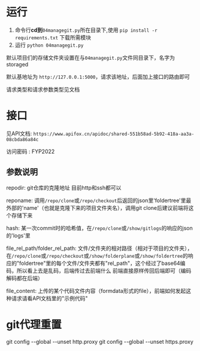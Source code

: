 # 运行

1. 命令行**cd到**`04managegit.py`所在目录下,使用 `pip install -r requirements.txt` 下载所需模块
2. 运行 `python 04managegit.py` 

默认项目们的存储文件夹设置在与`04managegit.py`文件同目录下，名字为storaged

默认基地址为 `http://127.0.0.1:5000`，请求该地址，后面加上接口的路由即可

请求类型和请求参数类型见文档

# 接口


见API文档: `https://www.apifox.cn/apidoc/shared-551b58ad-5b92-418a-aa3a-08cbda86a84c`

访问密码 : FYP2022

## 参数说明

repodir: git仓库的克隆地址 目前http和ssh都可以

reponame: 调用`/repo/clone`或`/repo/checkout`后返回的json里'foldertree'里最外部的'name'（也就是克隆下来的项目文件夹名），调用git clone后建议前端将这个存储下来

hash: 某一次commit时的哈希值，在`/repo/clone`或`/show/gitlogs`的响应的json的'logs'里

file_rel_path/folder_rel_path: 文件/文件夹的相对路径（相对于项目的文件夹），在`/repo/clone`或`/repo/checkout`或`/show/folderplane`或`/show/foldertree`的响应的"foldertree"里的每个文件/文件夹都有"rel_path"，这个经过了base64编码，所以看上去是乱码，后端传过去前端什么 前端直接原样传回后端即可（编码解码都在后端）

file_content: 上传的某个代码文件内容（formdata形式的file），前端如何发起这种请求请看API文档里的"示例代码"

# git代理重置
git config --global --unset http.proxy
git config --global --unset https.proxy



